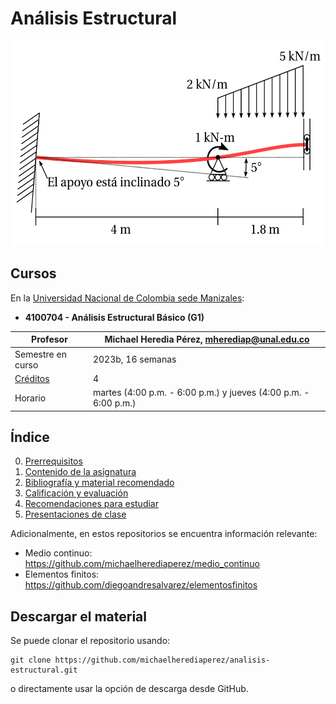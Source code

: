 # Análisis Estructural

<p align="center">
 <img width="551" height="328" src="figs/viga-deformada.png">
</p>


## Cursos

En la [Universidad Nacional de Colombia sede Manizales](https://www.manizales.unal.edu.co/):

- **4100704 - Análisis Estructural Básico (G1)**

| Profesor                          | Michael Heredia Pérez, [mherediap@unal.edu.co](mherediap@unal.edu.co)       |
| ---                               | ---                                                                         |
| Semestre en curso                 | 2023b, 16 semanas                                                           |
| [Créditos](informacion/credito.md)| 4                                                                           |
| Horario                           | martes (4:00 p.m. - 6:00 p.m.) y jueves (4:00 p.m. - 6:00 p.m.)             |


## Índice

0. [Prerrequisitos](informacion/00--prerrequisitos.md)
1. [Contenido de la asignatura](informacion/01--contenido-analisis-basico.md)
2. [Bibliografía y material recomendado](informacion/02--bibliografia-material.md)
3. [Calificación y evaluación](informacion/03--calificacion.md)
4. [Recomendaciones para estudiar](informacion/04--guia-estudio.md)
5. [Presentaciones de clase](diapos/readme.md)

Adicionalmente, en estos repositorios se encuentra información relevante:

* Medio continuo: <https://github.com/michaelherediaperez/medio_continuo>
* Elementos finitos: <https://github.com/diegoandresalvarez/elementosfinitos>

## Descargar el material

Se puede clonar el repositorio usando:

    git clone https://github.com/michaelherediaperez/analisis-estructural.git

o directamente usar la opción de descarga desde GitHub.
